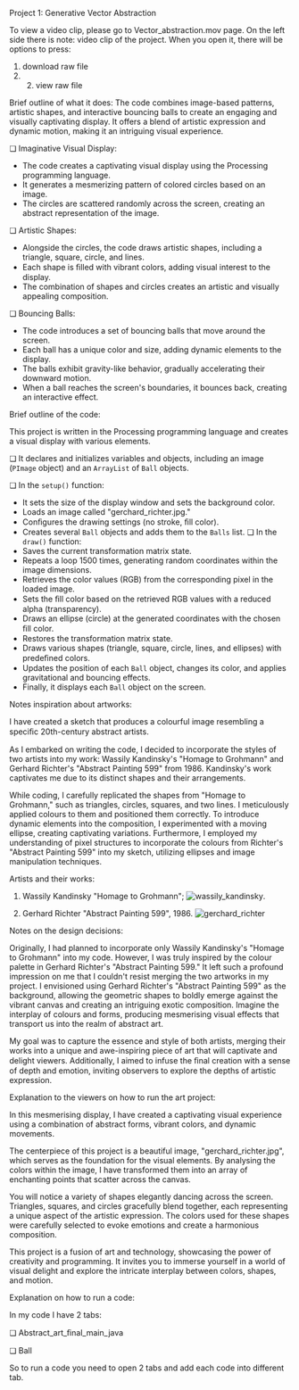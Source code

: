 Project 1: Generative Vector Abstraction

To view a video clip, please go to Vector_abstraction.mov page. On the left side there is note: video clip of the project. 
When you open it, there will be options to press: 
1. download raw file 
2. 2. view raw file 

Brief outline of what it does:
The code combines image-based patterns, artistic shapes, and interactive bouncing balls to create an engaging and visually captivating display. It offers a blend of artistic expression and dynamic motion, making it an intriguing visual experience.

❏ Imaginative Visual Display:
- The code creates a captivating visual display using the Processing programming language.
- It generates a mesmerizing pattern of colored circles based on an image.
- The circles are scattered randomly across the screen, creating an abstract representation of the image.

❏ Artistic Shapes:
- Alongside the circles, the code draws artistic shapes, including a triangle, square, circle, and lines.
- Each shape is ﬁlled with vibrant colors, adding visual interest to the display.
- The combination of shapes and circles creates an artistic and visually appealing composition.

❏ Bouncing Balls:
- The code introduces a set of bouncing balls that move around the screen.
- Each ball has a unique color and size, adding dynamic elements to the display.
- The balls exhibit gravity-like behavior, gradually accelerating their downward motion.
- When a ball reaches the screen's boundaries, it bounces back, creating an interactive effect.



Brief outline of the code:

This project is written in the Processing programming language and creates a visual display with various elements.

❏ It declares and initializes variables and objects, including an image (`PImage` object) and an `ArrayList` of `Ball` objects.

❏ In the `setup()` function:
- It sets the size of the display window and sets the background color.
- Loads an image called "gerchard_richter.jpg."
- Conﬁgures the drawing settings (no stroke, ﬁll color).
- Creates several `Ball` objects and adds them to the `Balls` list. ❏ In the `draw()` function:
- Saves the current transformation matrix state.
- Repeats a loop 1500 times, generating random coordinates within the image dimensions.
- Retrieves the color values (RGB) from the corresponding pixel in the loaded image.
- Sets the ﬁll color based on the retrieved RGB values with a reduced alpha (transparency).
- Draws an ellipse (circle) at the generated coordinates with the chosen ﬁll color.
- Restores the transformation matrix state.
- Draws various shapes (triangle, square, circle, lines, and ellipses) with predeﬁned colors.
- Updates the position of each `Ball` object, changes its color, and applies gravitational and bouncing effects.
- Finally, it displays each `Ball` object on the screen.



Notes inspiration about artworks:

I have created a sketch that produces a colourful image resembling a speciﬁc 20th-century abstract artists.

As I embarked on writing the code, I decided to incorporate the styles of two artists into my work: Wassily Kandinsky's "Homage to Grohmann" and Gerhard Richter's "Abstract Painting 599" from 1986. Kandinsky's work captivates me due to its distinct shapes and their arrangements.

While coding, I carefully replicated the shapes from "Homage to Grohmann," such as triangles, circles, squares, and two lines. I meticulously applied colours to them and positioned them correctly. To introduce dynamic elements into the composition, I experimented with a moving ellipse, creating captivating variations. Furthermore, I employed my understanding of pixel structures to incorporate the colours from Richter's "Abstract Painting 599" into my sketch, utilizing ellipses and image manipulation techniques.


Artists and their works:
1. Wassily Kandinsky "Homage to Grohmann"; 
![wassily_kandinsky](https://user-images.githubusercontent.com/107992163/175054308-162a3a54-3ba5-4785-977c-e8d4b5fc3a32.jpg).

2. Gerhard Richter "Abstract Painting 599", 1986.
![gerchard_richter](https://user-images.githubusercontent.com/107992163/175054312-f73a22d2-367d-43fd-a00c-d7b8b6a10393.jpg)



Notes on the design decisions:

Originally, I had planned to incorporate only Wassily Kandinsky's "Homage to Grohmann" into my code. However, I was truly inspired by the colour palette in Gerhard Richter's "Abstract Painting 599." It left such a profound impression on me that I couldn't resist merging the two artworks in my project. I envisioned using Gerhard Richter's "Abstract Painting 599" as the background, allowing the geometric shapes to boldly emerge against the vibrant canvas and creating an intriguing exotic composition. Imagine the interplay of colours and forms, producing mesmerising visual effects that transport us into the realm of abstract art.

My goal was to capture the essence and style of both artists, merging their works into a unique and awe-inspiring piece of art that will captivate and delight viewers. Additionally, I aimed to infuse the ﬁnal creation with a sense of depth and emotion, inviting observers to explore the depths of artistic expression.



Explanation to the viewers on how to run the art project:

In this mesmerising display, I have created a captivating visual experience using a combination of abstract forms, vibrant colors, and dynamic movements.

The centerpiece of this project is a beautiful image, "gerchard_richter.jpg", which serves as the foundation for the visual elements. By analysing the colors within the image, I have transformed them into an array of enchanting points that scatter across the canvas.

You will notice a variety of shapes elegantly dancing across the screen. Triangles, squares, and circles gracefully blend together, each representing a unique aspect of the artistic expression. The colors used for these shapes were carefully selected to evoke emotions and create a harmonious composition.

This project is a fusion of art and technology, showcasing the power of creativity and programming. It invites you to immerse yourself in a world of visual delight and explore the intricate interplay between colors, shapes, and motion.



Explanation on how to run a code:

In my code I have 2 tabs:

❏ Abstract_art_ﬁnal_main_java 

❏ Ball

So to run a code you need to open 2 tabs and add each code into different tab.
